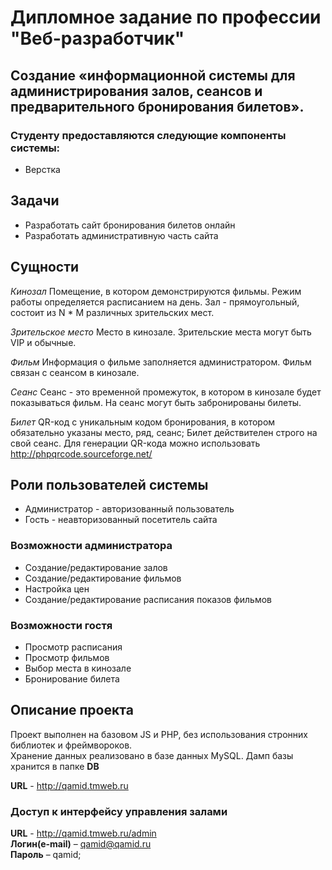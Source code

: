 # Дипломное задание по профессии "Веб-разработчик"

## Создание «информационной системы для администрирования залов, сеансов и предварительного бронирования билетов».

### Студенту предоставляются следующие компоненты системы:
* Верстка

## Задачи
* Разработать сайт бронирования билетов онлайн
* Разработать административную часть сайта

## Сущности
*Кинозал*
Помещение, в котором демонстрируются фильмы. Режим работы определяется расписанием на день. Зал - прямоугольный, состоит из N * M различных зрительских мест.

*Зрительское место*
Место в кинозале. Зрительские места могут быть VIP и обычные. 

*Фильм*
Информация о фильме заполняется администратором. Фильм связан с сеансом в кинозале.

*Сеанс*
Сеанс - это временной промежуток, в котором в кинозале будет показываться фильм. На сеанс могут быть забронированы билеты.

*Билет*
QR-код c уникальным кодом бронирования, в котором обязательно указаны место, ряд, сеанс; Билет действителен строго на свой сеанс. Для генерации QR-кода можно использовать http://phpqrcode.sourceforge.net/

## Роли пользователей системы
* Администратор - авторизованный пользователь
* Гость - неавторизованный посетитель сайта

### Возможности администратора
* Создание/редактирование залов
* Создание/редактирование фильмов
* Настройка цен
* Создание/редактирование расписания показов фильмов

### Возможности гостя
* Просмотр расписания
* Просмотр фильмов
* Выбор места в кинозале
* Бронирование билета

## Описание проекта
Проект выполнен на базовом JS и PHP, без использования стронних библиотек и фреймвороков.  
Хранение данных реализовано в базе данных MySQL. Дамп базы хранится в папке **DB**

**URL** - http://qamid.tmweb.ru

### Доступ к интерфейсу управления залами
**URL** - http://qamid.tmweb.ru/admin  
**Логин(e-mail)** – qamid@qamid.ru  
**Пароль** – qamid;  


